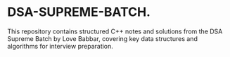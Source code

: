 # DSA-SUPREME-BATCH.
This repository contains structured C++ notes and solutions from the DSA Supreme Batch by Love Babbar, covering key data structures and algorithms for interview preparation.
